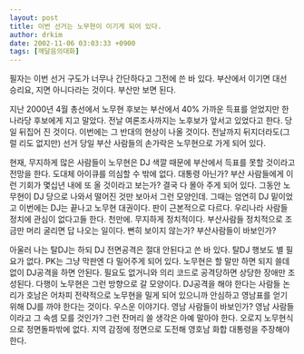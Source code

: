 ```yaml
---
layout: post
title: 이번 선거는 노무현이 이기게 되어 있다.
author: drkim
date: 2002-11-06 03:03:33 +0900
tags: [깨달음의대화]
---
```

필자는 이번 선거 구도가 너무나 간단하다고 그전에 쓴 바 있다. 부산에서 이기면 대선 승리요, 지면 아니다라는 것이다. 부산만 보면 된다.
  

  
지난 2000년 4월 총선에서 노무현 후보는 부산에서 40% 가까운 득표를 얻었지만 한나라당 후보에게 지고 말았다. 전날 여론조사까지는 노후보가 앞서고 있었다고 한다. 당일 뒤집어 진 것이다. 이번에는 그 반대의 현상이 나올 것이다. 전날까지 뒤지더라도(그럴 리도 없지만) 선거 당일 부산 사람들의 손가락은 노무현으로 가게 되어 있다.
  

  
현재, 무지하게 많은 사람들이 노무현은 DJ 색깔 때문에 부산에서 득표를 못할 것이라고 전망을 한다. 도대체 아이큐를 의심할 수 밖에 없다. 대통령 아닌가? 부산 사람들에게 이런 기회가 몇십년 내에 또 올 것이라고 보는가? 결국 다 몰아 주게 되어 있다. 그동안 노무현이 DJ 당으로 나와서 떨어진 것만 보아서 그런 모양인데. 그때는 엄연히 DJ 밑이었고 이번에는 DJ는 끝나고 노무현 대권이다. 판이 근본적으로 다르다. 우리나라 사람들 정치에 관심이 없다고들 한다. 천만에. 무지하게 정치적이다. 부산사람들 정치적으로 조금만 머리 굴리면 답 나오는 일이다. 뻔히 보이지 않는가? 부산사람들이 바보인가?
  

  
아울러 나는 탈DJ는 하되 DJ 전면공격은 절대 안된다고 쓴 바 있다. 탈DJ 행보도 별 필요가 없다. PK는 그냥 막판엔 다 밀어주게 되어 있다. 노무현은 할 말만 하면 되지 쓸데 없이 DJ공격을 하면 안된다. 필요도 없거니와 의리 코드로 공격당하면 상당한 장애만 조성된다. 다행이 노무현은 그런 방향으로 갈 모양이다. DJ공격을 해야 한다는 사람들 논리가 호남은 어차피 전략적으로 노무현을 밀게 되어 있으니까 안심하고 영남표를 얻기 위해 DJ를 까야 한다는 것이다. 우스운 이야기다. 영남 사람들이 바보인가? 영남 사람들이라고 그 속셈 모를 것인가? 그런 잔머리 쓸 생각은 아예 말아야 한다. 오로지 노무현식으로 정면돌파밖에 없다. 지역 감정에 정면으로 도전해 영호남 화합 대통령을 주장해야 한다.